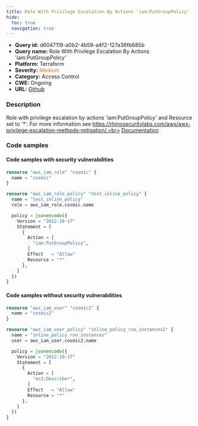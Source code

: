 ```yaml
---
title: Role With Privilege Escalation By Actions 'iam:PutGroupPolicy'
hide:
  toc: true
  navigation: true
---
```


<style>
  .highlight .hll {
    background-color: #ff171742;
  }
  .md-content {
    max-width: 1100px;
    margin: 0 auto;
  }
</style>

-   **Query id:** d6047119-a0b2-4b59-a4f2-127a36fb685b
-   **Query name:** Role With Privilege Escalation By Actions 'iam:PutGroupPolicy'
-   **Platform:** Terraform
-   **Severity:** <span style="color:#ff7213">Medium</span>
-   **Category:** Access Control
-   **CWE:** Ongoing
-   **URL:** [Github](https://github.com/DataDog/kics/tree/master/assets/queries/terraform/aws/role_with_privilege_escalation_by_actions_iam_PutGroupPolicy)

### Description
Role with privilege escalation by actions 'iam:PutGroupPolicy' and Resource set to '*'. For more information see https://rhinosecuritylabs.com/aws/aws-privilege-escalation-methods-mitigation/.<br>
[Documentation](https://registry.terraform.io/providers/hashicorp/aws/latest/docs/resources/iam_role_policy#policy)

### Code samples
#### Code samples with security vulnerabilities
```tf title="Positive test num. 1 - tf file" hl_lines="1"
resource "aws_iam_role" "cosmic" {
  name = "cosmic"
}

resource "aws_iam_role_policy" "test_inline_policy" {
  name = "test_inline_policy"
  role = aws_iam_role.cosmic.name

  policy = jsonencode({
    Version = "2012-10-17"
    Statement = [
      {
        Action = [
          "iam:PutGroupPolicy",
        ]
        Effect   = "Allow"
        Resource = "*"
      },
    ]
  })
}


```


#### Code samples without security vulnerabilities
```tf title="Negative test num. 1 - tf file"
resource "aws_iam_user" "cosmic2" {
  name = "cosmic2"
}

resource "aws_iam_user_policy" "inline_policy_run_instances2" {
  name = "inline_policy_run_instances"
  user = aws_iam_user.cosmic2.name

  policy = jsonencode({
    Version = "2012-10-17"
    Statement = [
      {
        Action = [
          "ec2:Describe*",
        ]
        Effect   = "Allow"
        Resource = "*"
      },
    ]
  })
}

```

